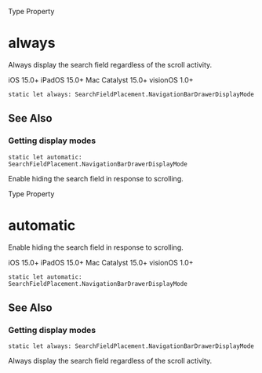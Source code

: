 Type Property

# always

Always display the search field regardless of the scroll activity.

iOS 15.0+  iPadOS 15.0+  Mac Catalyst 15.0+  visionOS 1.0+

    
    
    static let always: SearchFieldPlacement.NavigationBarDrawerDisplayMode

## See Also

### Getting display modes

`static let automatic: SearchFieldPlacement.NavigationBarDrawerDisplayMode`

Enable hiding the search field in response to scrolling.

Type Property

# automatic

Enable hiding the search field in response to scrolling.

iOS 15.0+  iPadOS 15.0+  Mac Catalyst 15.0+  visionOS 1.0+

    
    
    static let automatic: SearchFieldPlacement.NavigationBarDrawerDisplayMode

## See Also

### Getting display modes

`static let always: SearchFieldPlacement.NavigationBarDrawerDisplayMode`

Always display the search field regardless of the scroll activity.

